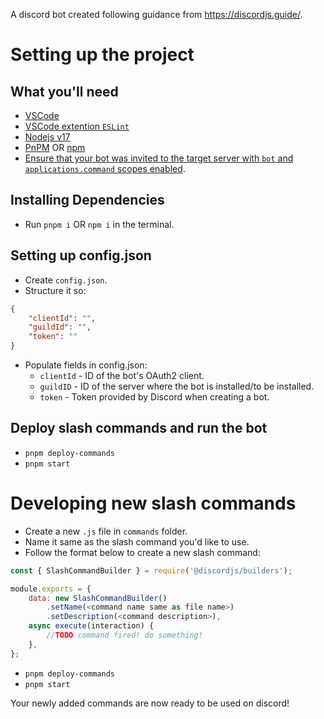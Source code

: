 A discord bot created following guidance from https://discordjs.guide/.

# Setting up the project

## What you'll need
- [VSCode](https://code.visualstudio.com/)
- [VSCode extention `ESLint`](https://marketplace.visualstudio.com/items?itemName=dbaeumer.vscode-eslint)
- [Nodejs v17](https://nodejs.org/en/)
- [PnPM](https://pnpm.io/) OR [npm](https://www.npmjs.com/)
- [Ensure that your bot was invited to the target server with `bot` and `applications.command` scopes enabled](https://discordjs.guide/preparations/adding-your-bot-to-servers.html).

## Installing Dependencies
- Run `pnpm i` OR `npm i` in the terminal.

## Setting up config.json
- Create `config.json`.
- Structure it so:
```json
{
    "clientId": "",
	"guildId": "",
    "token": ""
}
```
- Populate fields in config.json:
	- `clientId` - ID of the bot's OAuth2 client.
	- `guildID` - ID of the server where the bot is installed/to be installed.
	- `token` - Token provided by Discord when creating a bot.

## Deploy slash commands and run the bot
- `pnpm deploy-commands`
- `pnpm start`

# Developing new slash commands
- Create a new `.js` file in `commands` folder.
- Name it same as the slash command you'd like to use.
- Follow the format below to create a new slash command:
```javascript
const { SlashCommandBuilder } = require('@discordjs/builders');

module.exports = {
	data: new SlashCommandBuilder()
		.setName(<command name same as file name>)
		.setDescription(<command description>),
	async execute(interaction) {
		//TODO command fired! do something!
	},
};
```
- `pnpm deploy-commands`
- `pnpm start`

Your newly added commands are now ready to be used on discord!
